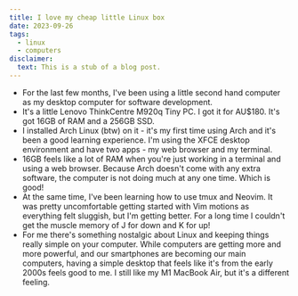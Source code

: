 ```yaml
---
title: I love my cheap little Linux box
date: 2023-09-26
tags:
  - linux
  - computers
disclaimer:
  text: This is a stub of a blog post.
---
```


- For the last few months, I've been using a little second hand computer as my
  desktop computer for software development.
- It's a little Lenovo ThinkCentre M920q Tiny PC. I got it for AU$180. It's got
  16GB of RAM and a 256GB SSD.
- I installed Arch Linux (btw) on it - it's my first time using Arch and it's
  been a good learning experience. I'm using the XFCE desktop environment and have
  two apps - my web browser and my terminal.
- 16GB feels like a lot of RAM when you're just working in a terminal and using
  a web browser. Because Arch doesn't come with any extra software, the computer
  is not doing much at any one time. Which is good!
- At the same time, I've been learning how to use tmux and Neovim. It was pretty
  uncomfortable getting started with Vim motions as everything felt sluggish,
  but I'm getting better. For a long time I couldn't get the muscle memory of J
  for down and K for up!
- For me there's something nostalgic about Linux and keeping things really
  simple on your computer. While computers are getting more and more powerful, and
  our smartphones are becoming our main computers, having a simple desktop that
  feels like it's from the early 2000s feels good to me. I still like my M1
  MacBook Air, but it's a different feeling.
